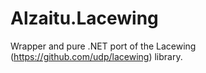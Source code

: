# Alzaitu.Lacewing
Wrapper and pure .NET port of the Lacewing (https://github.com/udp/lacewing) library.
